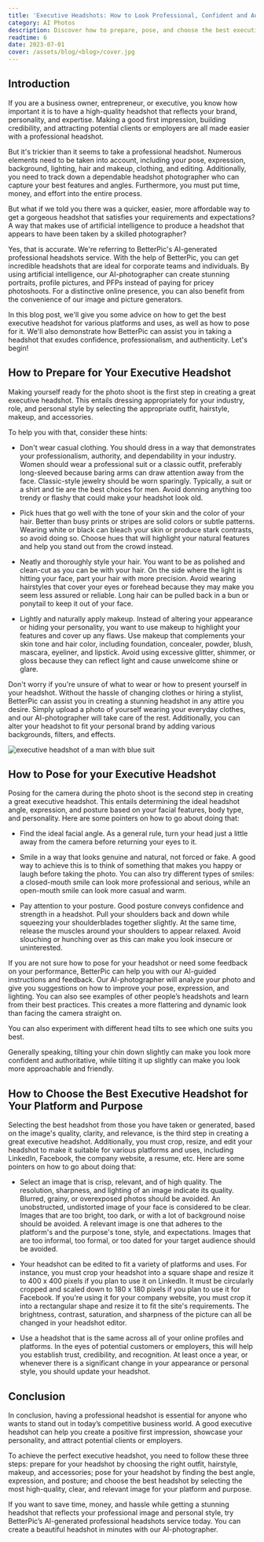 ```yaml
---
title: 'Executive Headshots: How to Look Professional, Confident and Authentic'
category: AI Photos
description: Discover how to prepare, pose, and choose the best executive headshot. Learn about BetterPic's AI-generated headshots, saving time and effort while getting stunning results.
readtime: 6
date: 2023-07-01
cover: /assets/blog/<blog>/cover.jpg
---
```

## Introduction
If you are a business owner, entrepreneur, or executive, you know how important it is to have a high-quality headshot that reflects your brand, personality, and expertise. Making a good first impression, building credibility, and attracting potential clients or employers are all made easier with a professional headshot.

But it's trickier than it seems to take a professional headshot. Numerous elements need to be taken into account, including your pose, expression, background, lighting, hair and makeup, clothing, and editing. Additionally, you need to track down a dependable headshot photographer who can capture your best features and angles. Furthermore, you must put time, money, and effort into the entire process.

But what if we told you there was a quicker, easier, more affordable way to get a gorgeous headshot that satisfies your requirements and expectations? A way that makes use of artificial intelligence to produce a headshot that appears to have been taken by a skilled photographer?

Yes, that is accurate. We're referring to BetterPic's AI-generated professional headshots service. With the help of BetterPic, you can get incredible headshots that are ideal for corporate teams and individuals. By using artificial intelligence, our AI-photographer can create stunning portraits, profile pictures, and PFPs instead of paying for pricey photoshoots. For a distinctive online presence, you can also benefit from the convenience of our image and picture generators.

In this blog post, we'll give you some advice on how to get the best executive headshot for various platforms and uses, as well as how to pose for it. We'll also demonstrate how BetterPic can assist you in taking a headshot that exudes confidence, professionalism, and authenticity. Let's begin!

## How to Prepare for Your Executive Headshot
Making yourself ready for the photo shoot is the first step in creating a great executive headshot. This entails dressing appropriately for your industry, role, and personal style by selecting the appropriate outfit, hairstyle, makeup, and accessories. 

To help you with that, consider these hints:

- Don't wear casual clothing. You should dress in a way that demonstrates your professionalism, authority, and dependability in your industry. Women should wear a professional suit or a classic outfit, preferably long-sleeved because baring arms can draw attention away from the face. Classic-style jewelry should be worn sparingly. Typically, a suit or a shirt and tie are the best choices for men. Avoid donning anything too trendy or flashy that could make your headshot look old.


- Pick hues that go well with the tone of your skin and the color of your hair. Better than busy prints or stripes are solid colors or subtle patterns. Wearing white or black can bleach your skin or produce stark contrasts, so avoid doing so. Choose hues that will highlight your natural features and help you stand out from the crowd instead.


- Neatly and thoroughly style your hair. You want to be as polished and clean-cut as you can be with your hair. On the side where the light is hitting your face, part your hair with more precision. Avoid wearing hairstyles that cover your eyes or forehead because they may make you seem less assured or reliable. Long hair can be pulled back in a bun or ponytail to keep it out of your face.


- Lightly and naturally apply makeup. Instead of altering your appearance or hiding your personality, you want to use makeup to highlight your features and cover up any flaws. Use makeup that complements your skin tone and hair color, including foundation, concealer, powder, blush, mascara, eyeliner, and lipstick. Avoid using excessive glitter, shimmer, or gloss because they can reflect light and cause unwelcome shine or glare.

Don't worry if you're unsure of what to wear or how to present yourself in your headshot. Without the hassle of changing clothes or hiring a stylist, BetterPic can assist you in creating a stunning headshot in any attire you desire. Simply upload a photo of yourself wearing your everyday clothes, and our AI-photographer will take care of the rest. Additionally, you can alter your headshot to fit your personal brand by adding various backgrounds, filters, and effects.

![executive headshot of a man with blue suit](https://www.betterpic.io/_vercel/image?url=/assets/blog/media/model-examples-1/betterpic-generated-headshot-483.jpg&w=768&q=70)

## How to Pose for your Executive Headshot
Posing for the camera during the photo shoot is the second step in creating a great executive headshot. This entails determining the ideal headshot angle, expression, and posture based on your facial features, body type, and personality. Here are some pointers on how to go about doing that:

- Find the ideal facial angle. As a general rule, turn your head just a little away from the camera before returning your eyes to it.


- Smile in a way that looks genuine and natural, not forced or fake. A good way to achieve this is to think of something that makes you happy or laugh before taking the photo. You can also try different types of smiles: a closed-mouth smile can look more professional and serious, while an open-mouth smile can look more casual and warm.


- Pay attention to your posture. Good posture conveys confidence and strength in a headshot. Pull your shoulders back and down while squeezing your shoulderblades together slightly. At the same time, release the muscles around your shoulders to appear relaxed. Avoid slouching or hunching over as this can make you look insecure or uninterested.

If you are not sure how to pose for your headshot or need some feedback on your performance, BetterPic can help you with our AI-guided instructions and feedback. Our AI-photographer will analyze your photo and give you suggestions on how to improve your pose, expression, and lighting. You can also see examples of other people’s headshots and learn from their best practices. This creates a more flattering and dynamic look than facing the camera straight on.

You can also experiment with different head tilts to see which one suits you best.

Generally speaking, tilting your chin down slightly can make you look more confident and authoritative, while tilting it up slightly can make you look more approachable and friendly.

## How to Choose the Best Executive Headshot for Your Platform and Purpose
Selecting the best headshot from those you have taken or generated, based on the image's quality, clarity, and relevance, is the third step in creating a great executive headshot. Additionally, you must crop, resize, and edit your headshot to make it suitable for various platforms and uses, including LinkedIn, Facebook, the company website, a resume, etc. Here are some pointers on how to go about doing that:

- Select an image that is crisp, relevant, and of high quality. The resolution, sharpness, and lighting of an image indicate its quality. Blurred, grainy, or overexposed photos should be avoided. An unobstructed, undistorted image of your face is considered to be clear. Images that are too bright, too dark, or with a lot of background noise should be avoided. A relevant image is one that adheres to the platform's and the purpose's tone, style, and expectations. Images that are too informal, too formal, or too dated for your target audience should be avoided.


- Your headshot can be edited to fit a variety of platforms and uses. For instance, you must crop your headshot into a square shape and resize it to 400 x 400 pixels if you plan to use it on LinkedIn. It must be circularly cropped and scaled down to 180 x 180 pixels if you plan to use it for Facebook. If you're using it for your company website, you must crop it into a rectangular shape and resize it to fit the site's requirements. The brightness, contrast, saturation, and sharpness of the picture can all be changed in your headshot editor.


- Use a headshot that is the same across all of your online profiles and platforms. In the eyes of potential customers or employers, this will help you establish trust, credibility, and recognition. At least once a year, or whenever there is a significant change in your appearance or personal style, you should update your headshot.

## Conclusion
In conclusion, having a professional headshot is essential for anyone who wants to stand out in today’s competitive business world. A good executive headshot can help you create a positive first impression, showcase your personality, and attract potential clients or employers.

To achieve the perfect executive headshot, you need to follow these three steps: prepare for your headshot by choosing the right outfit, hairstyle, makeup, and accessories; pose for your headshot by finding the best angle, expression, and posture; and choose the best headshot by selecting the most high-quality, clear, and relevant image for your platform and purpose.

If you want to save time, money, and hassle while getting a stunning headshot that reflects your professional image and personal style, try BetterPic’s AI-generated professional headshots service today. You can create a beautiful headshot in minutes with our AI-photographer.
